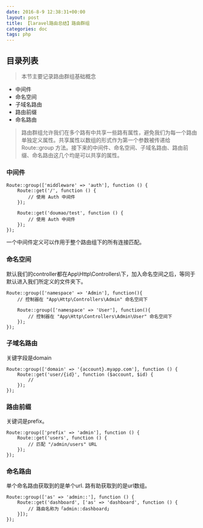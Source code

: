 ```yaml
---
date: 2016-8-9 12:38:31+00:00
layout: post
title: 【laravel路由总结】路由群组
categories: doc
tags: php
---
```


## 目录列表

>本节主要记录路由群组基础概念



- 中间件
- 命名空间
- 子域名路由
- 路由前缀
- 命名路由



> 路由群组允许我们在多个路有中共享一些路有属性，避免我们为每一个路由单独定义属性。共享属性以数组的形式作为第一个参数被传递给 Route::group 方法。接下来的中间件、命名空间、子域名路由、路由前缀、命名路由这几个均是可以共享的属性。



### 中间件



```
Route::group(['middleware' => 'auth'], function () {
    Route::get('/', function () {
        // 使用 Auth 中间件
    });

    Route::get('doumao/test', function () {
        // 使用 Auth 中间件
    });
});
```


一个中间件定义可以作用于整个路由组下的所有连接匹配。




### 命名空间

默认我们的controller都在App\Http\Controllers\下，加入命名空间之后，等同于默认进入我们所定义的文件夹下。


```
Route::group(['namespace' => 'Admin'], function(){
    // 控制器在 "App\Http\Controllers\Admin" 命名空间下

    Route::group(['namespace' => 'User'], function(){
        // 控制器在 "App\Http\Controllers\Admin\User" 命名空间下
    });
});
```




### 子域名路由

关键字段是domain



```
Route::group(['domain' => '{account}.myapp.com'], function () {
    Route::get('user/{id}', function ($account, $id) {
        //
    });
});
```




### 路由前缀

关键词是prefix。


```
Route::group(['prefix' => 'admin'], function () {
    Route::get('users', function () {
        // 匹配 "/admin/users" URL
    });
});
```



### 命名路由

单个命名路由获取到的是单个url.
路有助获取到的是url数组。




```
Route::group(['as' => 'admin::'], function () {
    Route::get('dashboard', ['as' => 'dashboard', function () {
        // 路由名称为「admin::dashboard」
    }]);
});
```



